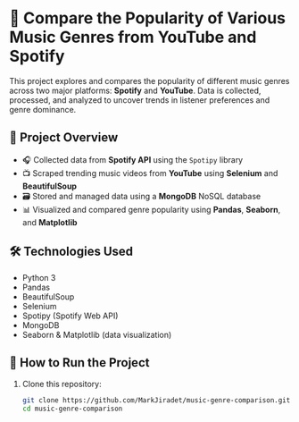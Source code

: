 # 🎵 Compare the Popularity of Various Music Genres from YouTube and Spotify

This project explores and compares the popularity of different music genres across two major platforms: **Spotify** and **YouTube**. Data is collected, processed, and analyzed to uncover trends in listener preferences and genre dominance.

## 📌 Project Overview

- 🎧 Collected data from **Spotify API** using the `Spotipy` library
- 📺 Scraped trending music videos from **YouTube** using **Selenium** and **BeautifulSoup**
- 🗃 Stored and managed data using a **MongoDB** NoSQL database
- 📊 Visualized and compared genre popularity using **Pandas**, **Seaborn**, and **Matplotlib**

## 🛠️ Technologies Used

- Python 3
- Pandas
- BeautifulSoup
- Selenium
- Spotipy (Spotify Web API)
- MongoDB
- Seaborn & Matplotlib (data visualization)

## 🚀 How to Run the Project

1. Clone this repository:
   ```bash
   git clone https://github.com/MarkJiradet/music-genre-comparison.git
   cd music-genre-comparison
